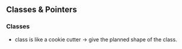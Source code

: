 ## Classes & Pointers 

### Classes
- class is like a cookie cutter -> give the planned shape of the class. 